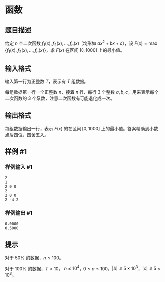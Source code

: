 # 函数

## 题目描述

给定 $n$ 个二次函数 $f_1(x),f_2(x),\dots,f_n(x)$（均形如 $ax^2+bx+c$），设 $F(x)=\max\{f_1(x),f_2(x),...,f_n(x)\}$，求 $F(x)$ 在区间 $[0,1000]$ 上的最小值。

## 输入格式

输入第一行为正整数 $T$，表示有 $T$ 组数据。

每组数据第一行一个正整数 $n$，接着 $n$ 行，每行 $3$ 个整数 $a,b,c$，用来表示每个二次函数的 $3$ 个系数，注意二次函数有可能退化成一次。

## 输出格式

每组数据输出一行，表示 $F(x)$ 的在区间 $[0,1000]$ 上的最小值。答案精确到小数点后四位，四舍五入。

## 样例 #1

### 样例输入 #1
```
2
1
2 0 0
2
2 0 0
2 -4 2
```

### 样例输出 #1

```
0.0000
0.5000
```

## 提示

对于 $50\%$ 的数据，$n\le 100$。

对于 $100\%$ 的数据，$T<10$，$\ n\le 10^4$，$0\le a\le 100$，$|b| \le 5\times 10^3$，$|c| \le 5\times 10^3$。
